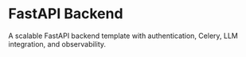 # FastAPI Backend

A scalable FastAPI backend template with authentication, Celery, LLM integration, and observability.